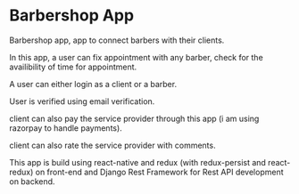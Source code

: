 # Barbershop App

Barbershop app, app to connect barbers with their clients.

In this app, a user can fix appointment with any barber, check for the availibility of time for appointment.

A user can either login as a client or a barber.

User is verified using email verification.

client can also pay the service provider through this app (i am using razorpay to handle payments).

client can also rate the service provider with comments.

This app is build using react-native and redux (with redux-persist and react-redux) on front-end and Django Rest Framework for Rest API development on backend.
